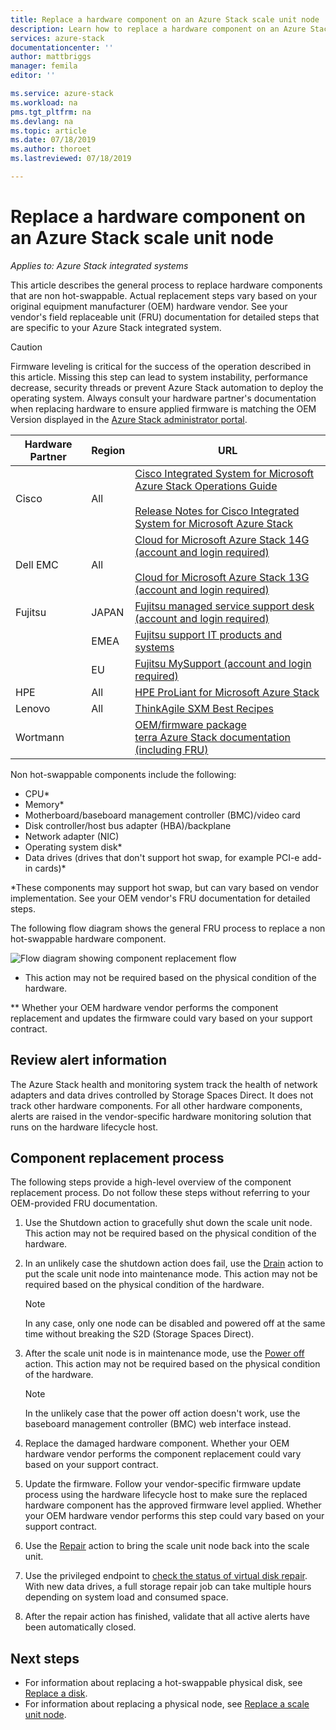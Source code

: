 ```yaml
---
title: Replace a hardware component on an Azure Stack scale unit node | Microsoft Docs
description: Learn how to replace a hardware component on an Azure Stack integrated system.
services: azure-stack
documentationcenter: ''
author: mattbriggs
manager: femila
editor: ''

ms.service: azure-stack
ms.workload: na
pms.tgt_pltfrm: na
ms.devlang: na
ms.topic: article
ms.date: 07/18/2019
ms.author: thoroet
ms.lastreviewed: 07/18/2019

---
```


# Replace a hardware component on an Azure Stack scale unit node

*Applies to: Azure Stack integrated systems*

This article describes the general process to replace hardware components that are non hot-swappable. Actual replacement steps vary based on your original equipment manufacturer (OEM) hardware vendor. See your vendor's field replaceable unit (FRU) documentation for detailed steps that are specific to your Azure Stack integrated system.

> [!CAUTION]  
> Firmware leveling is critical for the success of the operation described in this article. Missing this step can lead to system instability, performance decrease, security threads or prevent Azure Stack automation to deploy the operating system. Always consult your hardware partner's documentation when replacing hardware to ensure applied firmware is matching the OEM Version displayed in the [Azure Stack administrator portal](azure-stack-updates.md).

| Hardware Partner | Region | URL |
|------------------|--------|-------------------------------------------------------------------------------------------------------------------------------------------------------------------------------------------------------------------------------------------------------------------------------------------------------------------------------------------|
| Cisco | All | [Cisco Integrated System for Microsoft Azure Stack Operations Guide](https://www.cisco.com/c/en/us/td/docs/unified_computing/ucs/azure-stack/b_Azure_Stack_Operations_Guide_4-0/b_Azure_Stack_Operations_Guide_4-0_chapter_00.html#concept_wks_t1q_wbb)<br><br>[Release Notes for Cisco Integrated System for Microsoft Azure Stack](https://www.cisco.com/c/en/us/support/servers-unified-computing/ucs-c-series-rack-mount-ucs-managed-server-software/products-release-notes-list.html) |
| Dell EMC | All | [Cloud for Microsoft Azure Stack 14G (account and login required)](https://support.emc.com/downloads/44615_Cloud-for-Microsoft-Azure-Stack-14G)<br><br>[Cloud for Microsoft Azure Stack 13G (account and login required)](https://support.emc.com/downloads/42238_Cloud-for-Microsoft-Azure-Stack-13G) |
| Fujitsu | JAPAN | [Fujitsu managed service support desk (account and login required)](https://eservice.fujitsu.com/supportdesk-web/) |
|  | EMEA | [Fujitsu support IT products and systems](https://support.ts.fujitsu.com/IndexContact.asp?lng=COM&ln=no&LC=del) |
|  | EU | [Fujitsu MySupport (account and login required)](https://support.ts.fujitsu.com/IndexMySupport.asp) |
| HPE | All | [HPE ProLiant for Microsoft Azure Stack](http://www.hpe.com/info/MASupdates) |
| Lenovo | All | [ThinkAgile SXM Best Recipes](https://datacentersupport.lenovo.com/us/en/solutions/ht505122)
| Wortmann |  | [OEM/firmware package](https://drive.terracloud.de/dl/fiTdTb66mwDAJWgUXUW8KNsd/OEM)<br>[terra Azure Stack documentation (including FRU)](https://drive.terracloud.de/dl/fiWGZwCySZSQyNdykXCFiVCR/TerraAzSDokumentation)

Non hot-swappable components include the following:

- CPU*
- Memory*
- Motherboard/baseboard management controller (BMC)/video card
- Disk controller/host bus adapter (HBA)/backplane
- Network adapter (NIC)
- Operating system disk*
- Data drives (drives that don't support hot swap, for example PCI-e add-in cards)*

*These components may support hot swap, but can vary based on vendor implementation. See your OEM vendor's FRU documentation for detailed steps.

The following flow diagram shows the general FRU process to replace a non hot-swappable hardware component.

![Flow diagram showing component replacement flow](media/azure-stack-replace-component/replacecomponentflow.PNG)

* This action may not be required based on the physical condition of the hardware.

** Whether your OEM hardware vendor performs the component replacement and updates the firmware could vary based on your support contract.

## Review alert information

The Azure Stack health and monitoring system track the health of network adapters and data drives controlled by Storage Spaces Direct. It does not track other hardware components. For all other hardware components, alerts are raised in the vendor-specific hardware monitoring solution that runs on the hardware lifecycle host.  

## Component replacement process

The following steps provide a high-level overview of the component replacement process. Do not follow these steps without referring to your OEM-provided FRU documentation.

1. Use the Shutdown action to gracefully shut down the scale unit node. This action may not be required based on the physical condition of the hardware.

2. In an unlikely case the shutdown action does fail, use the [Drain](azure-stack-node-actions.md#drain) action to put the scale unit node into maintenance mode. This action may not be required based on the physical condition of the hardware.

   > [!NOTE]  
   > In any case, only one node can be disabled and powered off at the same time without breaking the S2D (Storage Spaces Direct).

3. After the scale unit node is in maintenance mode, use the [Power off](azure-stack-node-actions.md#scale-unit-node-actions) action. This action may not be required based on the physical condition of the hardware.

   > [!NOTE]  
   > In the unlikely case that the power off action doesn't work, use the baseboard management controller (BMC) web interface instead.

4. Replace the damaged hardware component. Whether your OEM hardware vendor performs the component replacement could vary based on your support contract.  
5. Update the firmware. Follow your vendor-specific firmware update process using the hardware lifecycle host to make sure the replaced hardware component has the approved firmware level applied. Whether your OEM hardware vendor performs this step could vary based on your support contract.  
6. Use the [Repair](azure-stack-node-actions.md#scale-unit-node-actions) action to bring the scale unit node back into the scale unit.
7. Use the privileged endpoint to [check the status of virtual disk repair](azure-stack-replace-disk.md#check-the-status-of-virtual-disk-repair-using-the-privileged-endpoint). With new data drives, a full storage repair job can take multiple hours depending on system load and consumed space.
8. After the repair action has finished, validate that all active alerts have been automatically closed.

## Next steps

- For information about replacing a hot-swappable physical disk, see [Replace a disk](azure-stack-replace-disk.md).
- For information about replacing a physical node, see [Replace a scale unit node](azure-stack-replace-node.md).

